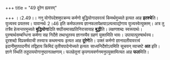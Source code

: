 +++
title = "49 दूरेण ह्यवरम्"

+++
।।2.49।। ननु योगोपदेशमुपक्रम्य कर्मणो बुद्धियोगादवरत्वं किमर्थमुच्यते
इत्यत आह **इतश्चे**ति। युज्यस्व प्रयतस्व। यावानर्थः 2।46 इति कर्मफलस्य
ज्ञानफलापेक्षयाऽल्पत्वाद्योगाय युज्यस्वेत्युक्तम्। अत्र तु तत्रैव
हेत्वन्तरमुच्यते **बुद्धियोगा**दिति षष्ठीसमासप्रतिनिरासायाह
**बुद्धी**ति। लक्षणशब्दः स्वरूपार्थः। पुरुषार्थसम्बन्धिना कर्मणा सह
निर्देशे तथाभूतस्य ज्ञानस्यैव ग्रहणं युक्तमिति भावः।
उपायात्पुरुषार्थस्य। दूरशब्दो विप्रकर्षवाची तस्यात्र कथमन्वयः इत्यत आह
**दूरेणे**ति। उक्तं कर्मणो ज्ञानादतीवावरत्वं इदानीमुपपादनीयं तद्विहाय
किमिदं तृतीयपादेनोच्यते इत्यतः साध्यनिर्देशोऽयमिति सूचयन् व्याचष्टे
**अत** इति। ज्ञाने स्थितिं तदुपाययोगानुष्ठानलक्षणाम्। फलहेतूनां
कृपणत्ववर्णनमनुपयुक्तमित्यत आह **फल**मिति।  
